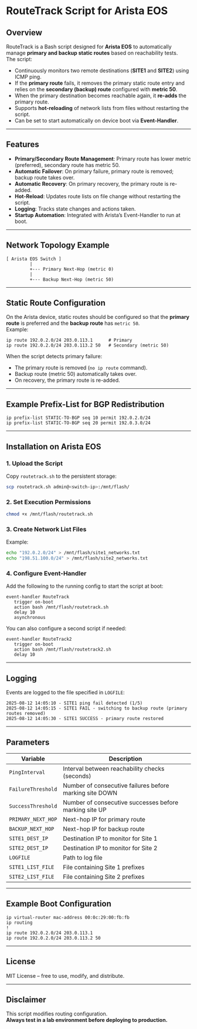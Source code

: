 # RouteTrack Script for Arista EOS

## Overview
RouteTrack is a Bash script designed for **Arista EOS** to automatically manage **primary and backup static routes** based on reachability tests.  
The script:
- Continuously monitors two remote destinations (**SITE1** and **SITE2**) using ICMP ping.
- If the **primary route** fails, it removes the primary static route entry and relies on the **secondary (backup) route** configured with **metric 50**.
- When the primary destination becomes reachable again, it **re-adds** the primary route.
- Supports **hot-reloading** of network lists from files without restarting the script.
- Can be set to start automatically on device boot via **Event-Handler**.

---

## Features
- **Primary/Secondary Route Management**: Primary route has lower metric (preferred), secondary route has metric 50.
- **Automatic Failover**: On primary failure, primary route is removed; backup route takes over.
- **Automatic Recovery**: On primary recovery, the primary route is re-added.
- **Hot-Reload**: Updates route lists on file change without restarting the script.
- **Logging**: Tracks state changes and actions taken.
- **Startup Automation**: Integrated with Arista’s Event-Handler to run at boot.

---

## Network Topology Example
```
[ Arista EOS Switch ]
         |
         +--- Primary Next-Hop (metric 0)
         |
         +--- Backup Next-Hop (metric 50)
```

---

## Static Route Configuration
On the Arista device, static routes should be configured so that the **primary route** is preferred and the **backup route** has `metric 50`.  
Example:
```plaintext
ip route 192.0.2.0/24 203.0.113.1      # Primary
ip route 192.0.2.0/24 203.0.113.2 50   # Secondary (metric 50)
```

When the script detects primary failure:
- The primary route is removed (`no ip route` command).
- Backup route (metric 50) automatically takes over.
- On recovery, the primary route is re-added.

---

## Example Prefix-List for BGP Redistribution
```plaintext
ip prefix-list STATIC-TO-BGP seq 10 permit 192.0.2.0/24
ip prefix-list STATIC-TO-BGP seq 20 permit 192.0.3.0/24
```

---

## Installation on Arista EOS

### 1. Upload the Script
Copy `routetrack.sh` to the persistent storage:
```bash
scp routetrack.sh admin@<switch-ip>:/mnt/flash/
```

### 2. Set Execution Permissions
```bash
chmod +x /mnt/flash/routetrack.sh
```

### 3. Create Network List Files
Example:
```bash
echo "192.0.2.0/24" > /mnt/flash/site1_networks.txt
echo "198.51.100.0/24" > /mnt/flash/site2_networks.txt
```

### 4. Configure Event-Handler
Add the following to the running config to start the script at boot:
```plaintext
event-handler RouteTrack
   trigger on-boot
   action bash /mnt/flash/routetrack.sh
   delay 10
   asynchronous
```
You can also configure a second script if needed:
```plaintext
event-handler RouteTrack2
   trigger on-boot
   action bash /mnt/flash/routetrack2.sh
   delay 10
```

---

## Logging
Events are logged to the file specified in `LOGFILE`:
```plaintext
2025-08-12 14:05:10 - SITE1 ping fail detected (1/5)
2025-08-12 14:05:15 - SITE1 FAIL - switching to backup route (primary routes removed)
2025-08-12 14:05:30 - SITE1 SUCCESS - primary route restored
```

---

## Parameters
| Variable             | Description |
|----------------------|-------------|
| `PingInterval`       | Interval between reachability checks (seconds) |
| `FailureThreshold`   | Number of consecutive failures before marking site DOWN |
| `SuccessThreshold`   | Number of consecutive successes before marking site UP |
| `PRIMARY_NEXT_HOP`   | Next-hop IP for primary route |
| `BACKUP_NEXT_HOP`    | Next-hop IP for backup route |
| `SITE1_DEST_IP`      | Destination IP to monitor for Site 1 |
| `SITE2_DEST_IP`      | Destination IP to monitor for Site 2 |
| `LOGFILE`            | Path to log file |
| `SITE1_LIST_FILE`    | File containing Site 1 prefixes |
| `SITE2_LIST_FILE`    | File containing Site 2 prefixes |

---

## Example Boot Configuration
```plaintext
ip virtual-router mac-address 00:0c:29:00:fb:fb
ip routing
!
ip route 192.0.2.0/24 203.0.113.1
ip route 192.0.2.0/24 203.0.113.2 50
```

---

## License
MIT License – free to use, modify, and distribute.

---

## Disclaimer
This script modifies routing configuration.  
**Always test in a lab environment before deploying to production.**
